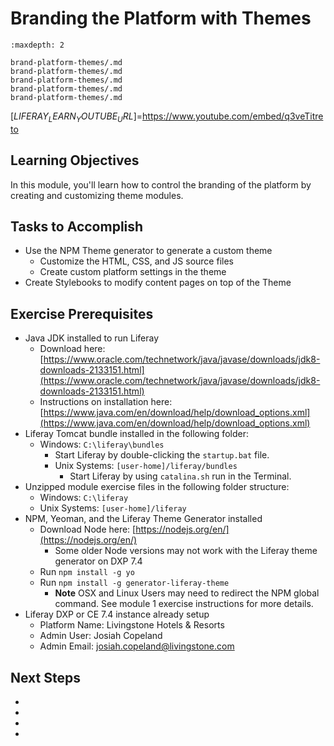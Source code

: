 # Branding the Platform with Themes

```{toctree}
:maxdepth: 2

brand-platform-themes/.md
brand-platform-themes/.md
brand-platform-themes/.md
brand-platform-themes/.md
brand-platform-themes/.md
```

[$LIFERAY_LEARN_YOUTUBE_URL$]=https://www.youtube.com/embed/q3veTitreto

## Learning Objectives

In this module, you'll learn how to control the branding of the platform by creating and customizing theme modules.

## Tasks to Accomplish

* Use the NPM Theme generator to generate a custom theme
    * Customize the HTML, CSS, and JS source files
    * Create custom platform settings in the theme
* Create Stylebooks to modify content pages on top of the Theme

## Exercise Prerequisites

* Java JDK installed to run Liferay
    - Download here: [https://www.oracle.com/technetwork/java/javase/downloads/jdk8-downloads-2133151.html](https://www.oracle.com/technetwork/java/javase/downloads/jdk8-downloads-2133151.html)
    - Instructions on installation here: [https://www.java.com/en/download/help/download_options.xml](https://www.java.com/en/download/help/download_options.xml)
* Liferay Tomcat bundle installed in the following folder:
    * Windows: `C:\liferay\bundles`
        * Start Liferay by double-clicking the `startup.bat` file.
        * Unix Systems: `[user-home]/liferay/bundles`
            * Start Liferay by using `catalina.sh` run in the Terminal.
* Unzipped module exercise files in the following folder structure:
    * Windows: `C:\liferay`
    * Unix Systems: `[user-home]/liferay`
* NPM, Yeoman, and the Liferay Theme Generator installed
    * Download Node here: [https://nodejs.org/en/](https://nodejs.org/en/)
        * Some older Node versions may not work with the Liferay theme generator on DXP 7.4
    * Run `npm install -g yo`
    * Run `npm install -g generator-liferay-theme`
        * **Note** OSX and Linux Users may need to redirect the NPM global command. See module 1 exercise instructions for more details.
* Liferay DXP or CE 7.4 instance already setup
    * Platform Name: Livingstone Hotels & Resorts
    * Admin User: Josiah Copeland
    * Admin Email: josiah.copeland@livingstone.com

## Next Steps

* [](./brand-platform-themes/.md) 
* [](./brand-platform-themes/.md) 
* [](./brand-platform-themes/.md) 
* [](./brand-platform-themes/.md) 